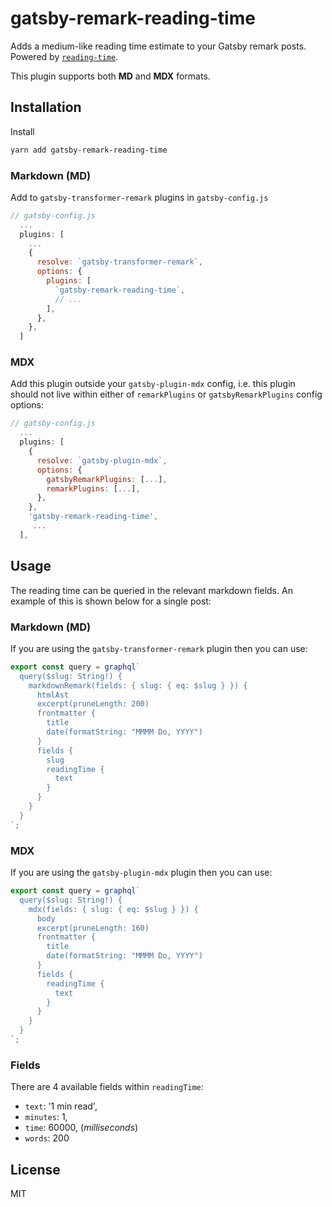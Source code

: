 # gatsby-remark-reading-time

Adds a medium-like reading time estimate to your Gatsby remark posts. Powered by [`reading-time`](https://github.com/ngryman/reading-time).

This plugin supports both **MD** and **MDX** formats.

## Installation

Install

```bash
yarn add gatsby-remark-reading-time
```

### Markdown (MD)

Add to `gatsby-transformer-remark` plugins in `gatsby-config.js`

```js
// gatsby-config.js
  ...
  plugins: [
    ...
    {
      resolve: `gatsby-transformer-remark`,
      options: {
        plugins: [
          `gatsby-remark-reading-time`,
          // ...
        ],
      },
    },
  ]
```

### MDX

Add this plugin outside your `gatsby-plugin-mdx` config, i.e. this plugin should not live within either of `remarkPlugins` or `gatsbyRemarkPlugins` config options:

```js
// gatsby-config.js
  ...
  plugins: [
    {
      resolve: `gatsby-plugin-mdx`,
      options: {
        gatsbyRemarkPlugins: [...],
        remarkPlugins: [...],
      },
    },
    'gatsby-remark-reading-time',
     ...
  ],
```

## Usage

The reading time can be queried in the relevant markdown fields. An example of this is shown below for a single post:

### Markdown (MD)

If you are using the `gatsby-transformer-remark` plugin then you can use:

```jsx
export const query = graphql`
  query($slug: String!) {
    markdownRemark(fields: { slug: { eq: $slug } }) {
      htmlAst
      excerpt(pruneLength: 200)
      frontmatter {
        title
        date(formatString: "MMMM Do, YYYY")
      }
      fields {
        slug
        readingTime {
          text
        }
      }
    }
  }
`;
```

### MDX

If you are using the `gatsby-plugin-mdx` plugin then you can use:

```jsx
export const query = graphql`
  query($slug: String!) {
    mdx(fields: { slug: { eq: $slug } }) {
      body
      excerpt(pruneLength: 160)
      frontmatter {
        title
        date(formatString: "MMMM Do, YYYY")
      }
      fields {
        readingTime {
          text
        }
      }
    }
  }
`;
```

### Fields

There are 4 available fields within `readingTime`:

- `text`: '1 min read',
- `minutes`: 1,
- `time`: 60000, (_milliseconds_)
- `words`: 200

## License

MIT
